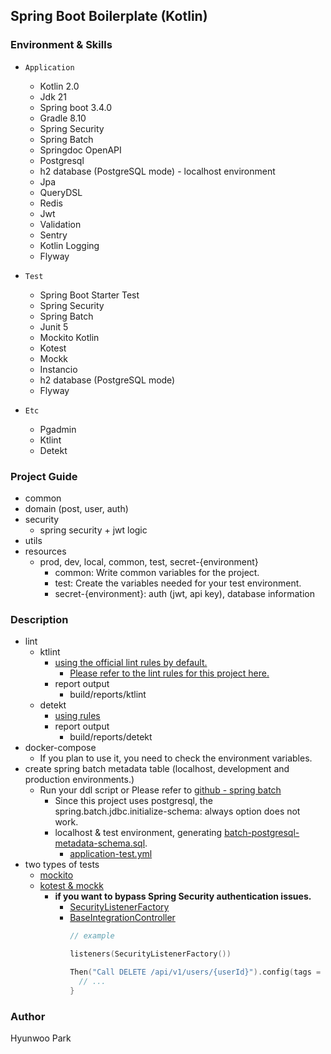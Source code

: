 ## Spring Boot Boilerplate (Kotlin)

### Environment & Skills

- `Application`
  - Kotlin 2.0
  - Jdk 21
  - Spring boot 3.4.0
  - Gradle 8.10
  - Spring Security
  - Spring Batch
  - Springdoc OpenAPI
  - Postgresql
  - h2 database (PostgreSQL mode) - localhost environment
  - Jpa
  - QueryDSL
  - Redis
  - Jwt
  - Validation
  - Sentry
  - Kotlin Logging
  - Flyway

- `Test`
  - Spring Boot Starter Test
  - Spring Security
  - Spring Batch
  - Junit 5
  - Mockito Kotlin
  - Kotest
  - Mockk
  - Instancio
  - h2 database (PostgreSQL mode)
  - Flyway

- `Etc`
  - Pgadmin
  - Ktlint
  - Detekt

### Project Guide

- common
- domain (post, user, auth)
- security
  - spring security + jwt logic
- utils
- resources
  - prod, dev, local, common, test, secret-{environment}
    - common: Write common variables for the project.
    - test: Create the variables needed for your test environment.
    - secret-{environment}: auth (jwt, api key), database information

### Description

- lint
  - ktlint
    - [using the official lint rules by default.](gradle.properties)
      - [Please refer to the lint rules for this project here.](.editorconfig)
    - report output
      - build/reports/ktlint
  - detekt
    - [using rules](detekt.yml)
    - report output
      - build/reports/detekt
- docker-compose
  - If you plan to use it, you need to check the environment variables.
- create spring batch metadata table (localhost, development and production environments.)
  - Run your ddl script or Please refer
    to [github - spring batch](https://github.com/spring-projects/spring-batch/blob/5.0.x/spring-batch-core/src/main/resources/org/springframework/batch/core/schema-postgresql.sql)
    - Since this project uses postgresql, the spring.batch.jdbc.initialize-schema: always option does not work.
    - localhost & test environment,
      generating [batch-postgresql-metadata-schema.sql](src/main/resources/db/sql/batch-postgresql-metadata-schema.sql).
      - [application-test.yml](src/main/resources/application-test.yml)
- two types of tests
  - [mockito](src/test/kotlin/com/example/demo/mockito)
  - [kotest & mockk](src/test/kotlin/com/example/demo/kotest)
    - **if you want to bypass Spring Security authentication issues.**
      - [SecurityListenerFactory](src/test/kotlin/com/example/demo/kotest/common/security/SecurityListenerFactory.kt)
      - [BaseIntegrationController](src/test/kotlin/com/example/demo/kotest/common/BaseIntegrationController.kt)
        ```kotlin
        // example

        listeners(SecurityListenerFactory())

        Then("Call DELETE /api/v1/users/{userId}").config(tags = setOf(SecurityListenerFactory.NonSecurityOption)) {
          // ...
        }
        ```

### Author

Hyunwoo Park
